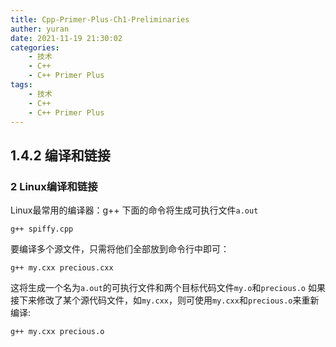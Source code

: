 ```yaml
---
title: Cpp-Primer-Plus-Ch1-Preliminaries
auther: yuran
date: 2021-11-19 21:30:02
categories:
    - 技术
    - C++
    - C++ Primer Plus
tags:
    - 技术
    - C++
    - C++ Primer Plus
---
```


## 1.4.2 编译和链接
### 2 Linux编译和链接
Linux最常用的编译器：g++
下面的命令将生成可执行文件`a.out`
```
g++ spiffy.cpp
```
要编译多个源文件，只需将他们全部放到命令行中即可：
```
g++ my.cxx precious.cxx
```
这将生成一个名为`a.out`的可执行文件和两个目标代码文件`my.o`和`precious.o`
如果接下来修改了某个源代码文件，如`my.cxx`，则可使用`my.cxx`和`precious.o`来重新编译:
```
g++ my.cxx precious.o
```
